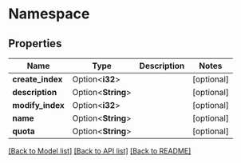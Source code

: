 # Namespace

## Properties

Name | Type | Description | Notes
------------ | ------------- | ------------- | -------------
**create_index** | Option<**i32**> |  | [optional]
**description** | Option<**String**> |  | [optional]
**modify_index** | Option<**i32**> |  | [optional]
**name** | Option<**String**> |  | [optional]
**quota** | Option<**String**> |  | [optional]

[[Back to Model list]](../README.md#documentation-for-models) [[Back to API list]](../README.md#documentation-for-api-endpoints) [[Back to README]](../README.md)


